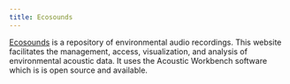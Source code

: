 ```yaml
---
title: Ecosounds
---
```


[Ecosounds](https://www.ecosounds.org) is a repository of environmental audio recordings. 
This website facilitates the management, access, visualization, and analysis of environmental 
acoustic data. It uses the Acoustic Workbench software which is is open source and available.
